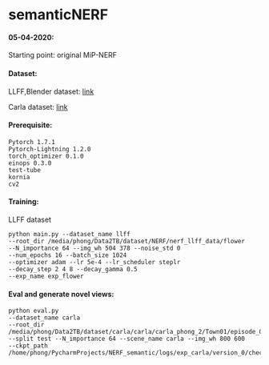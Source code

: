 # semanticNERF

#### 05-04-2020:
Starting point: original MiP-NERF

#### Dataset:
LLFF,Blender dataset: [link](https://drive.google.com/drive/folders/128yBriW1IG_3NJ5Rp7APSTZsJqdJdfc1)

Carla dataset: [link](https://drive.google.com/file/d/1ZYIlupT8-Zm7w8G4br2ZoyJfKEEAyEK-/view?ts=6030149b)

#### Prerequisite:
```
Pytorch 1.7.1
Pytorch-Lightning 1.2.0
torch_optimizer 0.1.0 
einops 0.3.0
test-tube
kornia
cv2
```

#### Training:
LLFF dataset
```
python main.py --dataset_name llff 
--root_dir /media/phong/Data2TB/dataset/NERF/nerf_llff_data/flower 
--N_importance 64 --img_wh 504 378 --noise_std 0 
--num_epochs 16 --batch_size 1024 
--optimizer adam --lr 5e-4 --lr_scheduler steplr 
--decay_step 2 4 8 --decay_gamma 0.5 
--exp_name exp_flower
```

#### Eval and generate novel views:
```
python eval.py 
--dataset_name carla 
--root_dir /media/phong/Data2TB/dataset/carla/carla/carla_phong_2/Town01/episode_00001/000000 
--split test --N_importance 64 --scene_name carla --img_wh 800 600 
--ckpt_path /home/phong/PycharmProjects/NERF_semantic/logs/exp_carla/version_0/checkpoints/ckpts/exp_carla/epoch=15.ckpt
```

